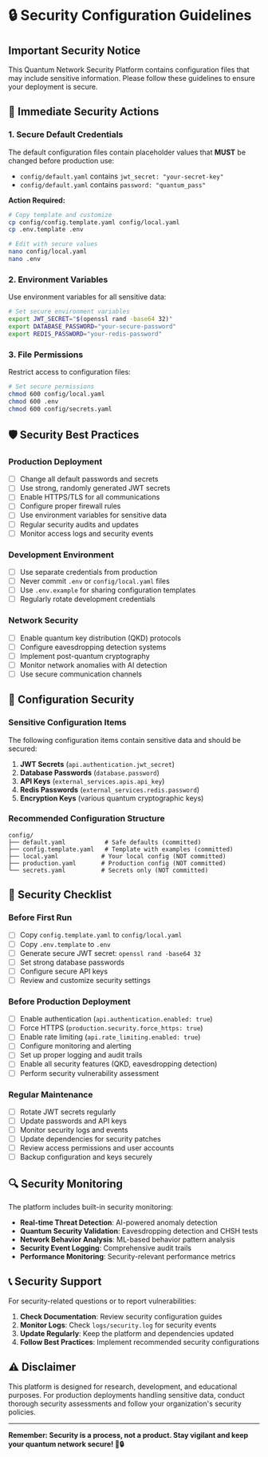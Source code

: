 # 🔒 Security Configuration Guidelines

## Important Security Notice

This Quantum Network Security Platform contains configuration files that may include sensitive information. Please follow these guidelines to ensure your deployment is secure.

## 🚨 Immediate Security Actions

### 1. Secure Default Credentials
The default configuration files contain placeholder values that **MUST** be changed before production use:

- `config/default.yaml` contains `jwt_secret: "your-secret-key"`
- `config/default.yaml` contains `password: "quantum_pass"`

**Action Required:**
```bash
# Copy template and customize
cp config/config.template.yaml config/local.yaml
cp .env.template .env

# Edit with secure values
nano config/local.yaml
nano .env
```

### 2. Environment Variables
Use environment variables for all sensitive data:

```bash
# Set secure environment variables
export JWT_SECRET="$(openssl rand -base64 32)"
export DATABASE_PASSWORD="your-secure-password"
export REDIS_PASSWORD="your-redis-password"
```

### 3. File Permissions
Restrict access to configuration files:

```bash
# Set secure permissions
chmod 600 config/local.yaml
chmod 600 .env
chmod 600 config/secrets.yaml
```

## 🛡️ Security Best Practices

### Production Deployment
- [ ] Change all default passwords and secrets
- [ ] Use strong, randomly generated JWT secrets
- [ ] Enable HTTPS/TLS for all communications
- [ ] Configure proper firewall rules
- [ ] Use environment variables for sensitive data
- [ ] Regular security audits and updates
- [ ] Monitor access logs and security events

### Development Environment
- [ ] Use separate credentials from production
- [ ] Never commit `.env` or `config/local.yaml` files
- [ ] Use `.env.example` for sharing configuration templates
- [ ] Regularly rotate development credentials

### Network Security
- [ ] Enable quantum key distribution (QKD) protocols
- [ ] Configure eavesdropping detection systems
- [ ] Implement post-quantum cryptography
- [ ] Monitor network anomalies with AI detection
- [ ] Use secure communication channels

## 🔐 Configuration Security

### Sensitive Configuration Items
The following configuration items contain sensitive data and should be secured:

1. **JWT Secrets** (`api.authentication.jwt_secret`)
2. **Database Passwords** (`database.password`)
3. **API Keys** (`external_services.apis.api_key`)
4. **Redis Passwords** (`external_services.redis.password`)
5. **Encryption Keys** (various quantum cryptographic keys)

### Recommended Configuration Structure
```
config/
├── default.yaml           # Safe defaults (committed)
├── config.template.yaml   # Template with examples (committed)
├── local.yaml            # Your local config (NOT committed)
├── production.yaml       # Production config (NOT committed)
└── secrets.yaml          # Secrets only (NOT committed)
```

## 🚨 Security Checklist

### Before First Run
- [ ] Copy `config.template.yaml` to `config/local.yaml`
- [ ] Copy `.env.template` to `.env`
- [ ] Generate secure JWT secret: `openssl rand -base64 32`
- [ ] Set strong database passwords
- [ ] Configure secure API keys
- [ ] Review and customize security settings

### Before Production Deployment
- [ ] Enable authentication (`api.authentication.enabled: true`)
- [ ] Force HTTPS (`production.security.force_https: true`)
- [ ] Enable rate limiting (`api.rate_limiting.enabled: true`)
- [ ] Configure monitoring and alerting
- [ ] Set up proper logging and audit trails
- [ ] Enable all security features (QKD, eavesdropping detection)
- [ ] Perform security vulnerability assessment

### Regular Maintenance
- [ ] Rotate JWT secrets regularly
- [ ] Update passwords and API keys
- [ ] Monitor security logs and events
- [ ] Update dependencies for security patches
- [ ] Review access permissions and user accounts
- [ ] Backup configuration and keys securely

## 🔍 Security Monitoring

The platform includes built-in security monitoring:

- **Real-time Threat Detection**: AI-powered anomaly detection
- **Quantum Security Validation**: Eavesdropping detection and CHSH tests
- **Network Behavior Analysis**: ML-based behavior pattern analysis
- **Security Event Logging**: Comprehensive audit trails
- **Performance Monitoring**: Security-relevant performance metrics

## 📞 Security Support

For security-related questions or to report vulnerabilities:

1. **Check Documentation**: Review security configuration guides
2. **Monitor Logs**: Check `logs/security.log` for security events
3. **Update Regularly**: Keep the platform and dependencies updated
4. **Follow Best Practices**: Implement recommended security configurations

## ⚠️ Disclaimer

This platform is designed for research, development, and educational purposes. For production deployments handling sensitive data, conduct thorough security assessments and follow your organization's security policies.

---

**Remember: Security is a process, not a product. Stay vigilant and keep your quantum network secure! 🚀🔒**